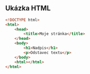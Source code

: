 ## Ukázka HTML

```html
<!DOCTYPE html>
<html>
	<head>
		<title>Moje stránka</title>
	</head>
	<body>
		<h1>Nadpis</h1>
		<p>Odstavec textu</p>
	</body>
	<html></html>
</html>
```
